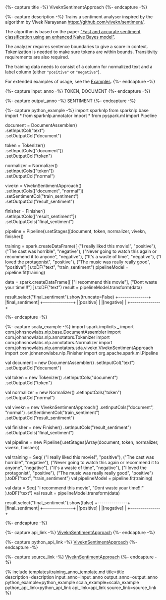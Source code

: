 {%- capture title -%}
ViveknSentimentApproach
{%- endcapture -%}

{%- capture description -%}
Trains a sentiment analyser inspired by the algorithm by Vivek Narayanan https://github.com/vivekn/sentiment/.

The algorithm is based on the paper
["Fast and accurate sentiment classification using an enhanced Naive Bayes model"](https://arxiv.org/abs/1305.6143).

The analyzer requires sentence boundaries to give a score in context.
Tokenization is needed to make sure tokens are within bounds. Transitivity requirements are also required.

The training data needs to consist of a column for normalized text and a label column (either `"positive"` or `"negative"`).

For extended examples of usage, see the [Examples](https://github.com/JohnSnowLabs/spark-nlp/blob/master/examples/python/training/english/vivekn-sentiment/VivekNarayanSentimentApproach.ipynb).
{%- endcapture -%}

{%- capture input_anno -%}
TOKEN, DOCUMENT
{%- endcapture -%}

{%- capture output_anno -%}
SENTIMENT
{%- endcapture -%}

{%- capture python_example -%}
import sparknlp
from sparknlp.base import *
from sparknlp.annotator import *
from pyspark.ml import Pipeline

document = DocumentAssembler() \
    .setInputCol("text") \
    .setOutputCol("document")

token = Tokenizer() \
    .setInputCols(["document"]) \
    .setOutputCol("token")

normalizer = Normalizer() \
    .setInputCols(["token"]) \
    .setOutputCol("normal")

vivekn = ViveknSentimentApproach() \
    .setInputCols(["document", "normal"]) \
    .setSentimentCol("train_sentiment") \
    .setOutputCol("result_sentiment")

finisher = Finisher() \
    .setInputCols(["result_sentiment"]) \
    .setOutputCols("final_sentiment")

pipeline = Pipeline().setStages([document, token, normalizer, vivekn, finisher])

training = spark.createDataFrame([
    ("I really liked this movie!", "positive"),
    ("The cast was horrible", "negative"),
    ("Never going to watch this again or recommend it to anyone", "negative"),
    ("It's a waste of time", "negative"),
    ("I loved the protagonist", "positive"),
    ("The music was really really good", "positive")
]).toDF("text", "train_sentiment")
pipelineModel = pipeline.fit(training)

data = spark.createDataFrame([
    ["I recommend this movie"],
    ["Dont waste your time!!!"]
]).toDF("text")
result = pipelineModel.transform(data)

result.select("final_sentiment").show(truncate=False)
+---------------+
|final_sentiment|
+---------------+
|[positive]     |
|[negative]     |
+---------------+

{%- endcapture -%}

{%- capture scala_example -%}
import spark.implicits._
import com.johnsnowlabs.nlp.base.DocumentAssembler
import com.johnsnowlabs.nlp.annotators.Tokenizer
import com.johnsnowlabs.nlp.annotators.Normalizer
import com.johnsnowlabs.nlp.annotators.sda.vivekn.ViveknSentimentApproach
import com.johnsnowlabs.nlp.Finisher
import org.apache.spark.ml.Pipeline

val document = new DocumentAssembler()
  .setInputCol("text")
  .setOutputCol("document")

val token = new Tokenizer()
  .setInputCols("document")
  .setOutputCol("token")

val normalizer = new Normalizer()
  .setInputCols("token")
  .setOutputCol("normal")

val vivekn = new ViveknSentimentApproach()
  .setInputCols("document", "normal")
  .setSentimentCol("train_sentiment")
  .setOutputCol("result_sentiment")

val finisher = new Finisher()
  .setInputCols("result_sentiment")
  .setOutputCols("final_sentiment")

val pipeline = new Pipeline().setStages(Array(document, token, normalizer, vivekn, finisher))

val training = Seq(
  ("I really liked this movie!", "positive"),
  ("The cast was horrible", "negative"),
  ("Never going to watch this again or recommend it to anyone", "negative"),
  ("It's a waste of time", "negative"),
  ("I loved the protagonist", "positive"),
  ("The music was really really good", "positive")
).toDF("text", "train_sentiment")
val pipelineModel = pipeline.fit(training)

val data = Seq(
  "I recommend this movie",
  "Dont waste your time!!!"
).toDF("text")
val result = pipelineModel.transform(data)

result.select("final_sentiment").show(false)
+---------------+
|final_sentiment|
+---------------+
|[positive]     |
|[negative]     |
+---------------+

{%- endcapture -%}

{%- capture api_link -%}
[ViveknSentimentApproach](/api/com/johnsnowlabs/nlp/annotators/sda/vivekn/ViveknSentimentApproach)
{%- endcapture -%}

{%- capture python_api_link -%}
[ViveknSentimentApproach](/api/python/reference/autosummary/sparknlp/annotator/sentiment/vivekn_sentiment/index.html#sparknlp.annotator.sentiment.vivekn_sentiment.ViveknSentimentApproach)
{%- endcapture -%}

{%- capture source_link -%}
[ViveknSentimentApproach](https://github.com/JohnSnowLabs/spark-nlp/tree/master/src/main/scala/com/johnsnowlabs/nlp/annotators/sda/vivekn/ViveknSentimentApproach.scala)
{%- endcapture -%}

{% include templates/training_anno_template.md
title=title
description=description
input_anno=input_anno
output_anno=output_anno
python_example=python_example
scala_example=scala_example
python_api_link=python_api_link
api_link=api_link
source_link=source_link
%}
